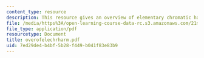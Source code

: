 ```yaml
---
content_type: resource
description: This resource gives an overview of elementary chromatic harmony.
file: /media/https%3A/open-learning-course-data-rc.s3.amazonaws.com/21m-302-harmony-and-counterpoint-ii-spring-2005/7ed29de4b4bf5b28f449b041f83e83b9_overofelechrharm.pdf
file_type: application/pdf
resourcetype: Document
title: overofelechrharm.pdf
uid: 7ed29de4-b4bf-5b28-f449-b041f83e83b9
---
```

